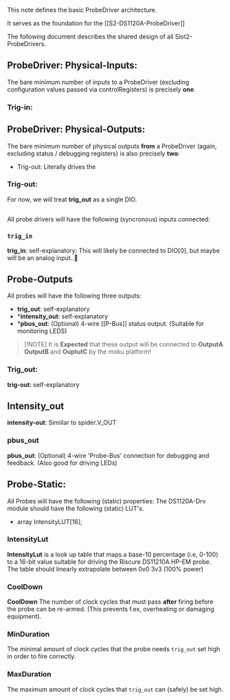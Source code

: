 This note defines the basic ProbeDriver architecture.

It serves as the foundation for the [[S2-DS1120A-ProbeDriver]]


The following document describes the shared design of all Slot2-ProbeDrivers. 

## ProbeDriver: Physical-Inputs:
The bare minimum number of inputs to a ProbeDriver (excluding configuration values passed via controlRegisters) is precisely **one**. 

### Trig-in: 


## ProbeDriver: Physical-Outputs:
The bare minimum number of physical outputs **from** a ProbeDriver (again, excluding status / debugging registers) is also precisely **two**:
* Trig-out: Literally drives the 
### Trig-out:

For now, we will treat **trig_out** as a single DIO. 

##




All probe drivers will have the following (syncronous) inputs connected:
### `trig_in` 
**trig_in**: self-explanatory: This will likely be connected to DIO[0], but maybe will be an analog input..🤔

## Probe-Outputs
All probes will have the following three outputs:
* **trig_out**: self-explanatory
* ***intensity_out**: self-explanatory 
* ***pbus_out**: (Optional) 4-wire [[P-Bus]] status output. (Suitable for monitoring LEDS)


> [!NOTE] It is __Expected__ that these output will be connected to **OutputA** **OutputB** and **OuptutC** by the moku platform!

### Trig_out: 
**trig-out**: self-explanatory
## Intensity_out
**intensity-out**: Simiilar to spider.V_OUT

### pbus_out
**pbus_out**: (Optional) 4-wire 'Probe-Bus' connection for debugging and feedback. (Also good for driving LEDs)




## Probe-Static:
All Probes will have the following (static) properties:
The DS1120A-Drv module should have the following (static) LUT's. 
* array IntensityLUT[16]; 
### IntensityLut
**IntensityLut** is a look up table that maps a base-10 percentage (i.e, 0-100) to a 16-bit value suitable for driving the Riscure DS11210A HP-EM probe. The table should  linearly extrapolate between  0v0 3v3 (100% power)

### CoolDown
**CoolDown** The number of clock cycles that must pass **after** firing before the probe can be re-armed. (This prevents f.ex, overheating or damaging equipment).

### MinDuration
The minimal amount of clock cycles that the probe needs `trig_out` set high in order to fire correctly.

### MaxDuration
The maximum amount of clock cycles that `trig_out` can (safely) be set high.




